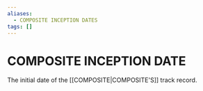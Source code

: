 ```yaml
---
aliases:
  - COMPOSITE INCEPTION DATES
tags: []
---
```

# COMPOSITE INCEPTION DATE
The initial date of the [[COMPOSITE|COMPOSITE'S]] track record.